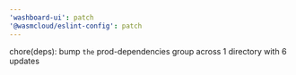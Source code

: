 ```yaml
---
'washboard-ui': patch
'@wasmcloud/eslint-config': patch
---
```


chore(deps): bump `the` prod-dependencies group across 1 directory with 6 updates
